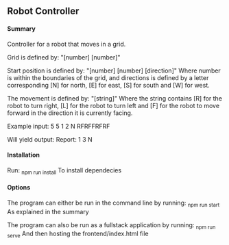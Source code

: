 ## Robot Controller

#### Summary
Controller for a robot that moves in a grid.

Grid is defined by:
"[number] [number]"

Start position is defined by:
"[number] [number] [direction]"
Where number is within the boundaries of the grid, and directions is defined by a letter corresponding [N] for north, [E] for east, [S] for south and [W] for west.

The movement is defined by:
"[string]"
Where the string contains [R] for the robot to turn right, [L] for the robot to turn left and [F] for the robot to move forward in the direction it is currently facing.

Example input:
5 5
1 2 N
RFRFFRFRF

Will yield output:
Report: 1 3 N


#### Installation
Run:
<sub>npm run install</sub>
To install dependecies

#### Options
The program can either be run in the command line by running:
<sub>npm run start</sub>
As explained in the summary

The program can also be run as a fullstack application by running:
<sub>npm run serve</sub>
And then hosting the frontend/index.html file
